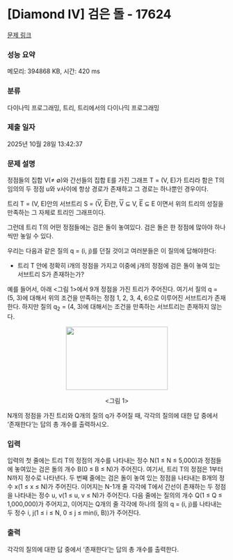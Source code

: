 # [Diamond IV] 검은 돌 - 17624 

[문제 링크](https://www.acmicpc.net/problem/17624) 

### 성능 요약

메모리: 394868 KB, 시간: 420 ms

### 분류

다이나믹 프로그래밍, 트리, 트리에서의 다이나믹 프로그래밍

### 제출 일자

2025년 10월 28일 13:42:37

### 문제 설명

<p>정점들의 집합 V(≠ ∅)와 간선들의 집합 E를 가진 그래프 T = (V, E)가 트리라 함은 T의 임의의 두 정점 u와 v사이에 항상 경로가 존재하고 그 경로는 하나뿐인 경우이다.</p>

<p>트리 T = (V, E)안의 서브트리 S = (<span style="text-decoration:overline;">V</span>, <span style="text-decoration:overline;">E</span>)란, <span style="text-decoration:overline;">V</span> ⊆ V, <span style="text-decoration:overline;">E</span> ⊆ E 이면서 위의 트리의 성질을 만족하는 그 자체로 트리인 그래프이다.</p>

<p>그런데 트리 T의 어떤 정점들에는 검은 돌이 놓여있다. 검은 돌은 한 정점에 많아야 하나씩만 놓일 수 있다.</p>

<p>우리는 다음과 같은 질의 q = (i, j)를 던질 것이고 여러분들은 이 질의에 답해야한다:</p>

<ul>
	<li>트리 T 안에 정확히 i개의 정점을 가지고 이중에 j개의 정점에 검은 돌이 놓여 있는 서브트리 S가 존재하는가?</li>
</ul>

<p>예를 들어서, 아래 <그림 1>에서 9개 정점을 가진 트리가 주어진다. 여기서 질의 q = (5, 3)에 대해서 위의 조건을 만족하는 정점 1, 2, 3, 4, 6으로 이루어진 서브트리가 존재한다. 하지만 질의 q<sub>2</sub> = (4, 3)에 대해서는 조건을 만족하는 서브트리는 존재하지 않는다.</p>

<p style="text-align: center;"><img alt="" src="https://upload.acmicpc.net/3f7be6eb-5029-4b54-99cb-49b5989f1438/-/preview/" style="width: 234px; height: 145px;"></p>

<p style="text-align: center;"><그림 1></p>

<p>N개의 정점을 가진 트리와 Q개의 질의 q가 주어질 때, 각각의 질의에 대한 답 중에서 ‘존재한다’는 답의 총 개수를 출력하시오.</p>

### 입력 

 <p>입력의 첫 줄에는 트리 T의 정점의 개수를 나타내는 정수 N(1 ≤ N ≤ 5,000)과 정점들에 놓여있는 검은 돌의 개수 B(0 ≤ B ≤ N)가 주어진다. 여기서, 트리 T의 정점은 1부터 N까지 정수로 나타낸다. 두 번째 줄에는 검은 돌이 놓여 있는 정점을 나타내는 B개의 정수 x(1 ≤ x ≤ N)가 주어진다. 이어지는 N-1개 줄 각각에 T에서 간선이 존재하는 두 정점을 나타내는 정수 u, v(1 ≤ u, v ≤ N)가 주어진다. 다음 줄에는 질의의 개수 Q(1 ≤ Q ≤ 1,000,000)가 주어지고, 이어지는 Q개의 줄 각각에 하나의 질의 q = (i, j)를 나타내는 두 정수 i, j(1 ≤ i ≤ N, 0 ≤ j ≤ min(i, B))가 주어진다.</p>

### 출력 

 <p>각각의 질의에 대한 답 중에서 ‘존재한다’는 답의 총 개수를 출력한다.</p>

